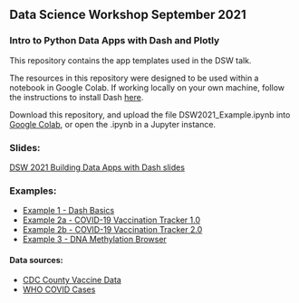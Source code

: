 ## Data Science Workshop September 2021
### Intro to Python Data Apps with Dash and Plotly

This repository contains the app templates used in the DSW talk. 

The resources in this repository were designed to be used within a notebook in Google Colab. If working locally on your own machine, follow the instructions to install Dash [here](https://dash.plotly.com/installation).

Download this repository, and upload the file DSW2021_Example.ipynb into [Google Colab](https://colab.research.google.com/), or open the .ipynb in a Jupyter instance. 

### Slides:
[DSW 2021 Building Data Apps with Dash slides](https://docs.google.com/presentation/d/1memOpjj6Fm2DECFTfkM9NmAQSPO-cVdPWK_eNs0cgeI/edit?usp=sharing)

### Examples: 
* [Example 1 - Dash Basics](https://colab.research.google.com/drive/1ECiN--5qfzaisF-QyO0Nt-8-cID80HZT?usp=sharing)
* [Example 2a - COVID-19 Vaccination Tracker 1.0](https://colab.research.google.com/drive/1DtikguVtLDvDFtWG6KVWC_BMUrct2Nmi?usp=sharing)
* [Example 2b - COVID-19 Vaccination Tracker 2.0](https://colab.research.google.com/drive/1_8rXMPi_16nl3D1UDu0GkXqt1dUiVIaS?usp=sharing)
* [Example 3 - DNA Methylation Browser](https://colab.research.google.com/drive/1l3XWTvBHY2VD7bSDRunFmcYCHLN6-uzU?usp=sharing)

#### Data sources:
* [CDC County Vaccine Data](https://www.cdc.gov/coronavirus/2019-ncov/vaccines/distributing/reporting-counties.html)
* [WHO COVID Cases](https://covid19.who.int/table)

